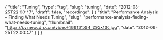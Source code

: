 {
  "title": "Tuning",
  "type": "tag",
  "slug": "tuning",
  "date": "2012-08-25T22:00:47",
  "draft": false,
  "recordings": [
    {
      "title": "Performance Analysis – Finding What Needs Tuning",
      "slug": "performance-analysis-finding-what-needs-tuning",
      "thumbnail": "https://i.vimeocdn.com/video/488131594_295x166.jpg",
      "date": "2012-08-25T22:00:47"
    }
  ]
}